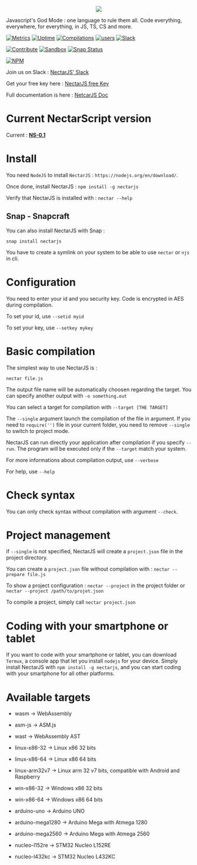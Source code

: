 <p align="center" style="margin:auto";>
  
<img src="https://i.imgur.com/oXRdycNl.png">
  
Javascript's God Mode : one language to rule them all. Code everything, everywhere, for everything, in JS, TS, CS and more.

[![Metrics](https://img.shields.io/badge/Metrics-ON-green.svg)](https://app.databox.com/datawall/1584c72f8ba105f7c7435fbcdf0921c405b6bdf4b)
[![Uptime](https://img.shields.io/badge/dynamic/json.svg?label=API%20Uptime&url=https%3A%2F%2Fapi.uptimerobot.com%2FgetMonitors%3FapiKey%3Dm780802413-76e2ae897675f9ab020aa79f%26responseTimes%3D0%26logs%3D1%26format%3Djson%26noJsonCallback%3D1&query=%24.monitors.monitor%5B0%5D.alltimeuptimeratio&colorB=green&suffix=%25)](https://status.nectarjs.com)
[![Compilations](https://img.shields.io/badge/dynamic/json.svg?label=Compilations%20&url=https%3A%2F%2Fapi.nectarjs.com%2Fcount.json&query=%24.data.count&colorB=blue)](https://nectarjs.com)
[![users](https://img.shields.io/badge/dynamic/json.svg?label=Registered%20Users&colorB=ffa500&prefix=&suffix=&query=$.data&uri=http://nectar-lang.com/stats/users.json)](http://nectar-lang.com/key) [![Slack](https://img.shields.io/badge/dynamic/json.svg?label=Slack%20Users&colorB=blue&prefix=&suffix=&query=$.data&uri=http://nectar-lang.com/stats/slack.json)](https://join.slack.com/t/nectarjs/shared_invite/enQtNDMxOTEyNzg5Mzk1LTdkZWI3ZTQ2ZTNhMjQyOTk0YTFlNTUzMGQwZjRkNjkyOGQyNWFiOWFjNjRlNzUyYzcxZGQwYjY4MjRlMTg5NzI) 

[![Contribute](https://img.shields.io/badge/Contribution-Open-brightgreen.svg)](http://nectar-lang.com/contribute/) [![Sandbox](https://img.shields.io/badge/Sandbox-Beta_v0.1-green.svg)](http://nectar-lang.com) [![Snap Status](https://build.snapcraft.io/badge/NectarJS/nectarjs.svg)](https://build.snapcraft.io/user/NectarJS/nectarjs)

[![NPM](https://nodei.co/npm/nectarjs.png?downloads=true&downloadRank=true&stars=true)](https://nodei.co/npm/nectarjs/)

Join us on Slack : [NectarJS' Slack](https://join.slack.com/t/nectarjs/shared_invite/enQtNDA4MDMwNzE1MjA3LTc1NmVjNGRiMmYwOGRjNDg0M2IwYTAyZDM2MDY4MjllNjcxNDU2NzhiNTgzNDQxZjI2NDcxNzA5MTBlNjE1NDc)

Get your free key here : [NectarJS free Key](http://nectar-lang.com/key/)

Full documentation is here : [NetcarJS Doc](https://doc.nectarjs.com/)

</p>

# Current NectarScript version

Current : [**NS-0.1**](https://github.com/NectarJS/nectarscript/blob/master/nectarscript-0.1.MD)

# Install

You need `NodeJS` to install `NectarJS` : `https://nodejs.org/en/download/`.

Once done, install NectarJS : `npm install -g nectarjs`

Verify that NectarJS is installed with : `nectar --help`

## Snap - Snapcraft

You can also install NectarJS with Snap :

`snap install nectarjs`

You have to create a symlink on your system to be able to use `nectar` or `njs` in cli.

# Configuration

You need to enter your id and you security key. Code is encrypted in AES during compilation.

To set your id, use `--setid myid`

To set your key, use `--setkey mykey`

# Basic compilation

The simplest way to use NectarJS is :

```
nectar file.js
```

The output file name will be automatically choosen regarding the target. You can specify another output with `-o something.out`

You can select a target for compilation with `--target [THE TARGET]`

The `--single` argument launch the compilation of the file in argument. If you need to `require('')` file in your current folder, you need to remove `--single` to switch to project mode.

NectarJS can run directly your application after compilation if you specify `--run`. The program will be executed only if the `--target` match your system.

For more informations about compilation output, use `--verbose`

For help, use `--help`

# Check syntax

You can only check syntax without compilation with argument `--check`.

# Project management

if `--single` is not specified, NectarJS will create a `project.json` file in the project directory.

You can create a `project.json` file without compilation with : `nectar --prepare file.js`

To show a project configuration : `nectar --project` in the project folder or `nectar --project /path/to/projet.json`

To compile a project, simply call `nectar project.json`

# Coding with your smartphone or tablet

If you want to code with your smartphone or tablet, you can download `Termux`, a console app that let you install `nodejs` for your device. Simply install NectarJS with `npm install -g nectarjs`, and you can start coding with your smartphone for all other platforms.

# Available targets

* wasm -> WebAssembly

* asm-js -> ASM.js

* wast -> WebAssembly AST

* linux-x86-32 -> Linux x86 32 bits

* linux-x86-64 -> Linux x86 64 bits

* linux-arm32v7 -> Linux arm 32 v7 bits, compatible with Android and Raspberry

* win-x86-32 -> Windows x86 32 bits

* win-x86-64 -> Windows x86 64 bits

* arduino-uno -> Arduino UNO

* arduino-mega1280 -> Arduino Mega with Atmega 1280

* arduino-mega2560 -> Arduino Mega with Atmega 2560

* nucleo-l152re -> STM32 Nucleo L152RE

* nucleo-l432kc -> STM32 Nucleo L432KC
